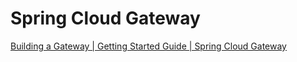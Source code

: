 # Spring Cloud Gateway

[Building a Gateway | Getting Started Guide | Spring Cloud Gateway](https://spring.io/guides/gs/gateway/)
